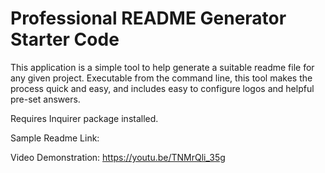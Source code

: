 # Professional README Generator Starter Code

This application is a simple tool to help generate a suitable readme file for any given project. Executable from the command line, this tool makes the process quick and easy, and includes easy to configure logos and helpful pre-set answers.

Requires Inquirer package installed.

Sample Readme Link: 

Video Demonstration: https://youtu.be/TNMrQli_35g